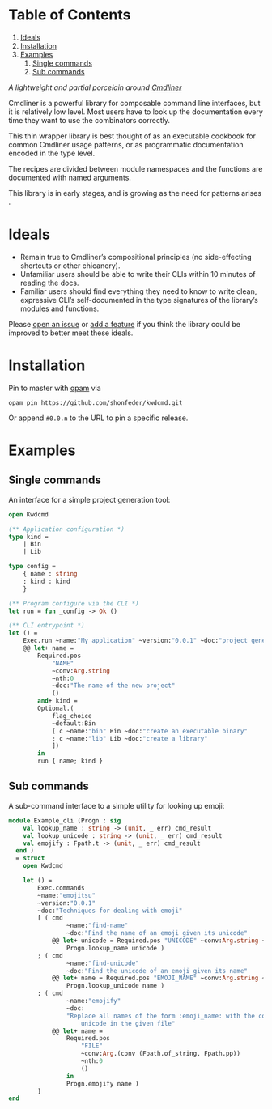 # Table of Contents

1.  [Ideals](#org3bc9ff2)
2.  [Installation](#org227e5ab)
3.  [Examples](#org15f8ac9)
    1.  [Single commands](#org13fc160)
    2.  [Sub commands](#orge1334f9)

*A lightweight and partial porcelain around [Cmdliner](https://erratique.ch/software/cmdliner} )*

Cmdliner is a powerful library for composable command line interfaces, but it is
relatively low level.  Most users have to look up the documentation every time
they want to use the combinators correctly.

This thin wrapper library is best thought of as an executable cookbook for
common Cmdliner usage patterns, or as programmatic documentation encoded in the
type level.

The recipes are divided between module namespaces and the functions are
documented with named arguments.

This library is in early stages, and is growing as the need for patterns arises .


<a id="org3bc9ff2"></a>

# Ideals

-   Remain true to Cmdliner&rsquo;s compositional principles (no side-effecting
    shortcuts or other chicanery).
-   Unfamiliar users should be able to write their CLIs within 10 minutes of
    reading the docs.
-   Familiar users should find everything they need to know to write clean,
    expressive CLI&rsquo;s self-documented in the type signatures of the library&rsquo;s
    modules and functions.

Please [open an issue](https://github.com/shonfeder/kwdcmd/issues/new ) or [add a feature](https://github.com/shonfeder/kwdcmd/blob/master/CONTRIBUTING.org) if you think the library could be improved
to better meet these ideals.


<a id="org227e5ab"></a>

# Installation

Pin to master with [opam](https://opam.ocaml.org/doc/Install.html) via

    opam pin https://github.com/shonfeder/kwdcmd.git

Or append `#0.0.n` to the URL to pin a specific release.


<a id="org15f8ac9"></a>

# Examples


<a id="org13fc160"></a>

## Single commands

An interface for a simple project generation tool:

``` ocaml
open Kwdcmd

(** Application configuration *)
type kind =
    | Bin
    | Lib

type config =
    { name : string
    ; kind : kind
    }

(** Program configure via the CLI *)
let run = fun _config -> Ok ()

(** CLI entrypoint *)
let () =
    Exec.run ~name:"My application" ~version:"0.0.1" ~doc:"project generator"
    @@ let+ name =
        Required.pos
            "NAME"
            ~conv:Arg.string
            ~nth:0
            ~doc:"The name of the new project"
            ()
        and+ kind =
        Optional.(
            flag_choice
            ~default:Bin
            [ c ~name:"bin" Bin ~doc:"create an executable binary"
            ; c ~name:"lib" Lib ~doc:"create a library"
            ])
        in
        run { name; kind }
```



<a id="orge1334f9"></a>

## Sub commands

A sub-command interface to a simple utility for looking up emoji:

``` ocaml
module Example_cli (Progn : sig 
    val lookup_name : string -> (unit, _ err) cmd_result
    val lookup_unicode : string -> (unit, _ err) cmd_result
    val emojify : Fpath.t -> (unit, _ err) cmd_result
  end ) 
  = struct
    open Kwdcmd

    let () =
        Exec.commands
        ~name:"emojitsu"
        ~version:"0.0.1"
        ~doc:"Techniques for dealing with emoji"
        [ ( cmd
                ~name:"find-name"
                ~doc:"Find the name of an emoji given its unicode"
            @@ let+ unicode = Required.pos "UNICODE" ~conv:Arg.string ~nth:0 () in
                Progn.lookup_name unicode )
        ; ( cmd
                ~name:"find-unicode"
                ~doc:"Find the unicode of an emoji given its name"
            @@ let+ name = Required.pos "EMOJI_NAME" ~conv:Arg.string ~nth:0 () in
                Progn.lookup_unicode name )
        ; ( cmd
                ~name:"emojify"
                ~doc:
                "Replace all names of the form :emoji_name: with the corresponding \
                    unicode in the given file"
            @@ let+ name =
                Required.pos
                    "FILE"
                    ~conv:Arg.(conv (Fpath.of_string, Fpath.pp))
                    ~nth:0
                    ()
                in
                Progn.emojify name )
        ]
end
```
